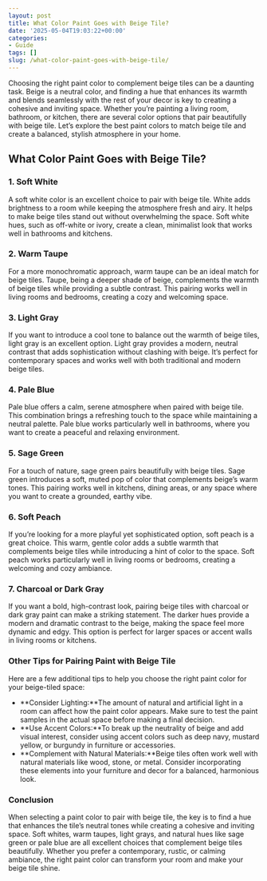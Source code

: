 ```yaml
---
layout: post
title: What Color Paint Goes with Beige Tile?
date: '2025-05-04T19:03:22+00:00'
categories:
- Guide
tags: []
slug: /what-color-paint-goes-with-beige-tile/
---
```


Choosing the right paint color to complement beige tiles can be a daunting task. Beige is a neutral color, and finding a hue that enhances its warmth and blends seamlessly with the rest of your decor is key to creating a cohesive and inviting space. Whether you’re painting a living room, bathroom, or kitchen, there are several color options that pair beautifully with beige tile. Let’s explore the best paint colors to match beige tile and create a balanced, stylish atmosphere in your home.
## What Color Paint Goes with Beige Tile?
### 1. Soft White
A soft white color is an excellent choice to pair with beige tile. White adds brightness to a room while keeping the atmosphere fresh and airy. It helps to make beige tiles stand out without overwhelming the space. Soft white hues, such as off-white or ivory, create a clean, minimalist look that works well in bathrooms and kitchens.
### 2. Warm Taupe
For a more monochromatic approach, warm taupe can be an ideal match for beige tiles. Taupe, being a deeper shade of beige, complements the warmth of beige tiles while providing a subtle contrast. This pairing works well in living rooms and bedrooms, creating a cozy and welcoming space.
### 3. Light Gray
If you want to introduce a cool tone to balance out the warmth of beige tiles, light gray is an excellent option. Light gray provides a modern, neutral contrast that adds sophistication without clashing with beige. It’s perfect for contemporary spaces and works well with both traditional and modern beige tiles.
### 4. Pale Blue
Pale blue offers a calm, serene atmosphere when paired with beige tile. This combination brings a refreshing touch to the space while maintaining a neutral palette. Pale blue works particularly well in bathrooms, where you want to create a peaceful and relaxing environment.
### 5. Sage Green
For a touch of nature, sage green pairs beautifully with beige tiles. Sage green introduces a soft, muted pop of color that complements beige’s warm tones. This pairing works well in kitchens, dining areas, or any space where you want to create a grounded, earthy vibe.
### 6. Soft Peach
If you’re looking for a more playful yet sophisticated option, soft peach is a great choice. This warm, gentle color adds a subtle warmth that complements beige tiles while introducing a hint of color to the space. Soft peach works particularly well in living rooms or bedrooms, creating a welcoming and cozy ambiance.
### 7. Charcoal or Dark Gray
If you want a bold, high-contrast look, pairing beige tiles with charcoal or dark gray paint can make a striking statement. The darker hues provide a modern and dramatic contrast to the beige, making the space feel more dynamic and edgy. This option is perfect for larger spaces or accent walls in living rooms or kitchens.
### Other Tips for Pairing Paint with Beige Tile
Here are a few additional tips to help you choose the right paint color for your beige-tiled space:
- **Consider Lighting:**The amount of natural and artificial light in a room can affect how the paint color appears. Make sure to test the paint samples in the actual space before making a final decision.
- **Use Accent Colors:**To break up the neutrality of beige and add visual interest, consider using accent colors such as deep navy, mustard yellow, or burgundy in furniture or accessories.
- **Complement with Natural Materials:**Beige tiles often work well with natural materials like wood, stone, or metal. Consider incorporating these elements into your furniture and decor for a balanced, harmonious look.
### Conclusion
When selecting a paint color to pair with beige tile, the key is to find a hue that enhances the tile’s neutral tones while creating a cohesive and inviting space. Soft whites, warm taupes, light grays, and natural hues like sage green or pale blue are all excellent choices that complement beige tiles beautifully. Whether you prefer a contemporary, rustic, or calming ambiance, the right paint color can transform your room and make your beige tile shine.
